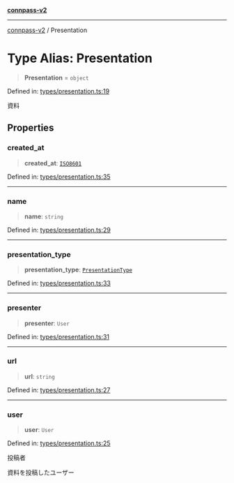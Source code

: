 [**connpass-v2**](../README.md)

***

[connpass-v2](../globals.md) / Presentation

# Type Alias: Presentation

> **Presentation** = `object`

Defined in: [types/presentation.ts:19](https://github.com/ryohidaka/node-connpass/blob/eef41deb7cb24b91ec8c67d8e4085575b4debd33/src/types/presentation.ts#L19)

資料

## Properties

### created\_at

> **created\_at**: [`ISO8601`](ISO8601.md)

Defined in: [types/presentation.ts:35](https://github.com/ryohidaka/node-connpass/blob/eef41deb7cb24b91ec8c67d8e4085575b4debd33/src/types/presentation.ts#L35)

***

### name

> **name**: `string`

Defined in: [types/presentation.ts:29](https://github.com/ryohidaka/node-connpass/blob/eef41deb7cb24b91ec8c67d8e4085575b4debd33/src/types/presentation.ts#L29)

***

### presentation\_type

> **presentation\_type**: [`PresentationType`](../enumerations/PresentationType.md)

Defined in: [types/presentation.ts:33](https://github.com/ryohidaka/node-connpass/blob/eef41deb7cb24b91ec8c67d8e4085575b4debd33/src/types/presentation.ts#L33)

***

### presenter

> **presenter**: `User`

Defined in: [types/presentation.ts:31](https://github.com/ryohidaka/node-connpass/blob/eef41deb7cb24b91ec8c67d8e4085575b4debd33/src/types/presentation.ts#L31)

***

### url

> **url**: `string`

Defined in: [types/presentation.ts:27](https://github.com/ryohidaka/node-connpass/blob/eef41deb7cb24b91ec8c67d8e4085575b4debd33/src/types/presentation.ts#L27)

***

### user

> **user**: `User`

Defined in: [types/presentation.ts:25](https://github.com/ryohidaka/node-connpass/blob/eef41deb7cb24b91ec8c67d8e4085575b4debd33/src/types/presentation.ts#L25)

投稿者

資料を投稿したユーザー
